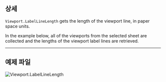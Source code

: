 ## 상세
`Viewport.LabelLineLength` gets the length of the viewport line, in paper space units.

In the example below, all of the viewports from the selected sheet are collected and the lengths of the viewport label lines are retrieved.
___
## 예제 파일

![Viewport.LabelLineLength](./Revit.Elements.Viewport.LabelLineLength_img.jpg)
